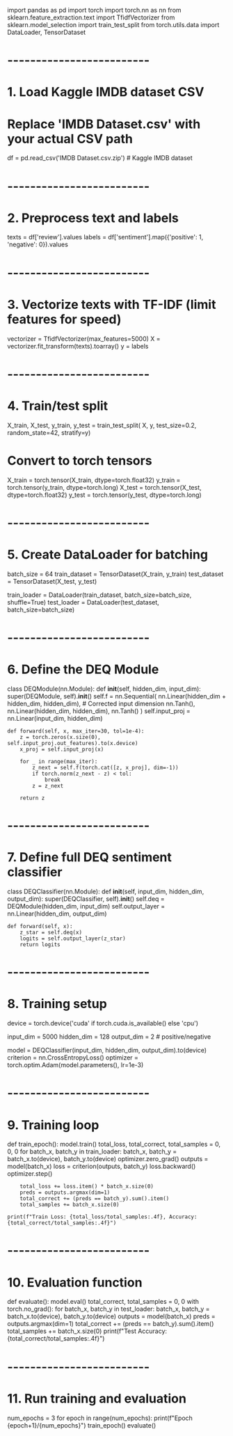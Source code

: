 import pandas as pd
import torch
import torch.nn as nn
from sklearn.feature_extraction.text import TfidfVectorizer
from sklearn.model_selection import train_test_split
from torch.utils.data import DataLoader, TensorDataset

# -------------------------
# 1. Load Kaggle IMDB dataset CSV
# Replace 'IMDB Dataset.csv' with your actual CSV path
df = pd.read_csv('IMDB Dataset.csv.zip')  # Kaggle IMDB dataset

# -------------------------
# 2. Preprocess text and labels
texts = df['review'].values
labels = df['sentiment'].map({'positive': 1, 'negative': 0}).values

# -------------------------
# 3. Vectorize texts with TF-IDF (limit features for speed)
vectorizer = TfidfVectorizer(max_features=5000)
X = vectorizer.fit_transform(texts).toarray()
y = labels

# -------------------------
# 4. Train/test split
X_train, X_test, y_train, y_test = train_test_split(
    X, y, test_size=0.2, random_state=42, stratify=y)

# Convert to torch tensors
X_train = torch.tensor(X_train, dtype=torch.float32)
y_train = torch.tensor(y_train, dtype=torch.long)
X_test = torch.tensor(X_test, dtype=torch.float32)
y_test = torch.tensor(y_test, dtype=torch.long)

# -------------------------
# 5. Create DataLoader for batching
batch_size = 64
train_dataset = TensorDataset(X_train, y_train)
test_dataset = TensorDataset(X_test, y_test)

train_loader = DataLoader(train_dataset, batch_size=batch_size, shuffle=True)
test_loader = DataLoader(test_dataset, batch_size=batch_size)

# -------------------------
# 6. Define the DEQ Module

class DEQModule(nn.Module):
    def __init__(self, hidden_dim, input_dim):
        super(DEQModule, self).__init__()
        self.f = nn.Sequential(
            nn.Linear(hidden_dim + hidden_dim, hidden_dim),  # Corrected input dimension
            nn.Tanh(),
            nn.Linear(hidden_dim, hidden_dim),
            nn.Tanh()
        )
        self.input_proj = nn.Linear(input_dim, hidden_dim)

    def forward(self, x, max_iter=30, tol=1e-4):
        z = torch.zeros(x.size(0), self.input_proj.out_features).to(x.device)
        x_proj = self.input_proj(x)

        for _ in range(max_iter):
            z_next = self.f(torch.cat([z, x_proj], dim=-1))
            if torch.norm(z_next - z) < tol:
                break
            z = z_next

        return z

# -------------------------
# 7. Define full DEQ sentiment classifier

class DEQClassifier(nn.Module):
    def __init__(self, input_dim, hidden_dim, output_dim):
        super(DEQClassifier, self).__init__()
        self.deq = DEQModule(hidden_dim, input_dim)
        self.output_layer = nn.Linear(hidden_dim, output_dim)

    def forward(self, x):
        z_star = self.deq(x)
        logits = self.output_layer(z_star)
        return logits

# -------------------------
# 8. Training setup

device = torch.device('cuda' if torch.cuda.is_available() else 'cpu')

input_dim = 5000
hidden_dim = 128
output_dim = 2  # positive/negative

model = DEQClassifier(input_dim, hidden_dim, output_dim).to(device)
criterion = nn.CrossEntropyLoss()
optimizer = torch.optim.Adam(model.parameters(), lr=1e-3)

# -------------------------
# 9. Training loop

def train_epoch():
    model.train()
    total_loss, total_correct, total_samples = 0, 0, 0
    for batch_x, batch_y in train_loader:
        batch_x, batch_y = batch_x.to(device), batch_y.to(device)
        optimizer.zero_grad()
        outputs = model(batch_x)
        loss = criterion(outputs, batch_y)
        loss.backward()
        optimizer.step()

        total_loss += loss.item() * batch_x.size(0)
        preds = outputs.argmax(dim=1)
        total_correct += (preds == batch_y).sum().item()
        total_samples += batch_x.size(0)

    print(f"Train Loss: {total_loss/total_samples:.4f}, Accuracy: {total_correct/total_samples:.4f}")

# -------------------------
# 10. Evaluation function

def evaluate():
    model.eval()
    total_correct, total_samples = 0, 0
    with torch.no_grad():
        for batch_x, batch_y in test_loader:
            batch_x, batch_y = batch_x.to(device), batch_y.to(device)
            outputs = model(batch_x)
            preds = outputs.argmax(dim=1)
            total_correct += (preds == batch_y).sum().item()
            total_samples += batch_x.size(0)
    print(f"Test Accuracy: {total_correct/total_samples:.4f}")

# -------------------------
# 11. Run training and evaluation

num_epochs = 3
for epoch in range(num_epochs):
    print(f"Epoch {epoch+1}/{num_epochs}")
    train_epoch()
    evaluate()
